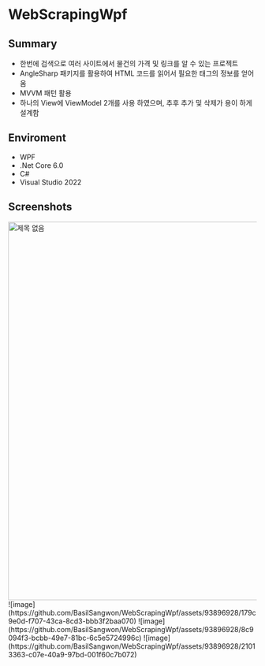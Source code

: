 # WebScrapingWpf
## Summary
* 한번에 검색으로 여러 사이트에서 물건의 가격 및 링크를 알 수 있는 프로젝트
* AngleSharp 패키지를 활용하여 HTML 코드를 읽어서 필요한 태그의 정보를 얻어옴
* MVVM 패턴 활용
* 하나의 View에 ViewModel 2개를 사용 하였으며, 추후 추가 및 삭제가 용이 하게 설계함

## Enviroment
* WPF
* .Net Core 6.0
* C#
* Visual Studio 2022

## Screenshots
<img width="768" alt="제목 없음" src="https://github.com/BasilSangwon/WebScrapingWpf/assets/93896928/acf7f771-a15d-4bc5-9db4-22586e726874">
![image](https://github.com/BasilSangwon/WebScrapingWpf/assets/93896928/179c9e0d-f707-43ca-8cd3-bbb3f2baa070)
![image](https://github.com/BasilSangwon/WebScrapingWpf/assets/93896928/8c9094f3-bcbb-49e7-81bc-6c5e5724996c)
![image](https://github.com/BasilSangwon/WebScrapingWpf/assets/93896928/21013363-c07e-40a9-97bd-001f60c7b072)
